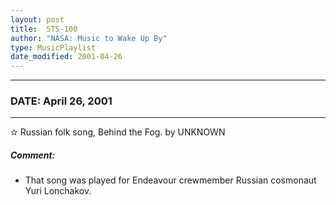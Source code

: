 ```yaml
---
layout: post
title:  STS-100
author: "NASA: Music to Wake Up By"
type: MusicPlaylist
date_modified: 2001-04-26
---
```


----
### DATE: April 26, 2001
----
✫ Russian folk song, Behind the Fog. by UNKNOWN

##### Comment:
* That song was played for Endeavour crewmember Russian cosmonaut Yuri Lonchakov.
